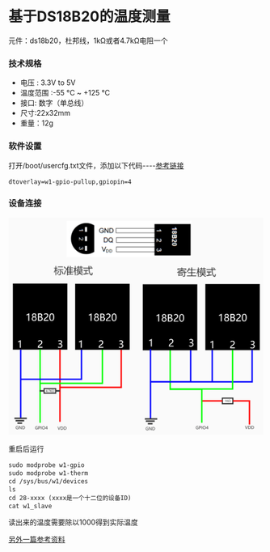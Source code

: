 # 基于DS18B20的温度测量 #

元件：ds18b20，杜邦线，1kΩ或者4.7kΩ电阻一个

### 技术规格 ###

- 电压 : 3.3V to 5V
- 温度范围 :-55 °C ~  +125 °C
- 接口: 数字（单总线）
- 尺寸:22x32mm
- 重量：12g

### 软件设置 ###

打开/boot/usercfg.txt文件，添加以下代码----[参考链接](http://bbs.nxez.com/thread-67-1-1.html)

```
dtoverlay=w1-gpio-pullup,gpiopin=4
```

### 设备连接 ###

![DS18B20](images/ds18b20.jpg)

重启后运行

```
sudo modprobe w1-gpio
sudo modprobe w1-therm
cd /sys/bus/w1/devices
ls
cd 28-xxxx (xxxx是一个十二位的设备ID)
cat w1_slave
```

读出来的温度需要除以1000得到实际温度

[另外一篇参考资料](https://shumeipai.nxez.com/2014/09/13/raspberry-pi-ds18b20-temperature-sensor.html)